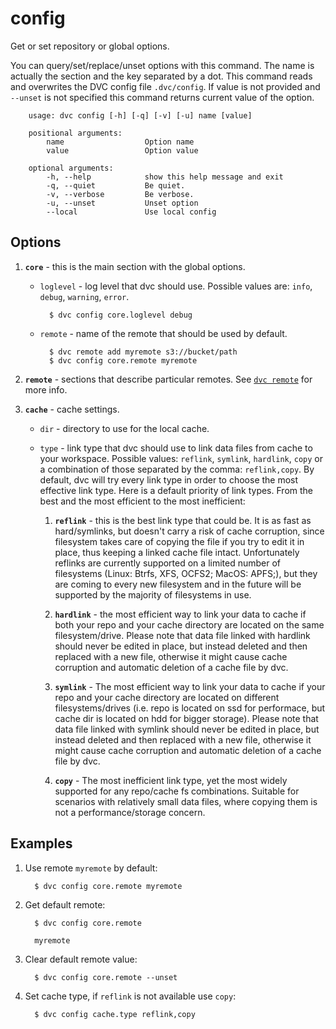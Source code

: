 # config

Get or set repository or global options.

You can query/set/replace/unset options with this command. The name is actually
the section and the key separated by a dot. This command reads and overwrites
the DVC config file `.dvc/config`. If value is not provided and `--unset` is not
specified this command returns current value of the option.


```usage
    usage: dvc config [-h] [-q] [-v] [-u] name [value]

    positional arguments:
        name                  Option name
        value                 Option value

    optional arguments:
        -h, --help            show this help message and exit
        -q, --quiet           Be quiet.
        -v, --verbose         Be verbose.
        -u, --unset           Unset option
        --local               Use local config
```

## Options

1. **`core`** - this is the main section with the global options.

    * `loglevel` - log level that dvc should use. Possible values are: `info`,
    `debug`, `warning`, `error`.

      ```dvc
        $ dvc config core.loglevel debug
      ```

    * `remote` - name of the remote that should be used by default.

      ```dvc
        $ dvc remote add myremote s3://bucket/path
        $ dvc config core.remote myremote
      ```

2. **`remote`** - sections that describe particular remotes. See
[`dvc remote`](https://dvc.org/doc/commands-reference/remote) for more info.

3. **`cache`** - cache settings.

    * `dir` - directory to use for the local cache.

    * `type` - link type that dvc should use to link data files from cache to
    your workspace. Possible values: `reflink`, `symlink`, `hardlink`, `copy`
    or a combination of those separated by the comma: `reflink,copy`. By
    default, dvc will try every link type in order to choose the most effective
    link type. Here is a default priority of link types. From the best and the
    most efficient to the most inefficient:

      1. **`reflink`** - this is the best link type that could be. It is as
        fast as hard/symlinks, but doesn't carry a risk of cache corruption,
        since filesystem takes care of copying the file if you try to edit it in
        place, thus keeping a linked cache file intact. Unfortunately reflinks
        are currently supported on a limited number of filesystems (Linux: Btrfs,
        XFS, OCFS2; MacOS: APFS;), but they are coming to every new filesystem
        and in the future will be supported by the majority of filesystems in
        use.

      2. **`hardlink`** - the most efficient way to link your data to cache if
        both your repo and your cache directory are located on the same
        filesystem/drive. Please note that data file linked with hardlink should
        never be edited in place, but instead deleted and then replaced with a
        new file, otherwise it might cause cache corruption and automatic
        deletion of a cache file by dvc.

      3. **`symlink`** - The most efficient way to link your data to cache if
      your repo and your cache directory are located on different
      filesystems/drives (i.e. repo is located on ssd for performace, but cache
      dir is located on hdd for bigger storage). Please note that data file
      linked with symlink should never be edited in place, but instead deleted
      and then replaced with a new file, otherwise it might cause cache
      corruption and automatic deletion of a cache file by dvc.

      4. **`copy`** - The most inefficient link type, yet the most widely
      supported for any repo/cache fs combinations. Suitable for scenarios with
      relatively small data files, where copying them is not a
      performance/storage concern.

## Examples

1. Use remote `myremote` by default:

    ```dvc
      $ dvc config core.remote myremote
    ```

2. Get default remote:

    ```dvc
      $ dvc config core.remote

      myremote
    ```

3. Clear default remote value:

    ```dvc
      $ dvc config core.remote --unset
    ```

4. Set cache type, if `reflink` is not available use `copy`:

    ```dvc
      $ dvc config cache.type reflink,copy
    ```
